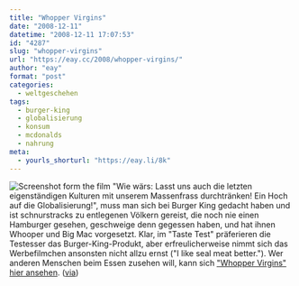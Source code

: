 ```yaml
---
title: "Whopper Virgins"
date: "2008-12-11"
datetime: "2008-12-11 17:07:53"
id: "4287"
slug: "whopper-virgins"
url: "https://eay.cc/2008/whopper-virgins/"
author: "eay"
format: "post"
categories:
  - weltgeschehen
tags:
  - burger-king
  - globalisierung
  - konsum
  - mcdonalds
  - nahrung
meta:
  - yourls_shorturl: "https://eay.li/8k"
---
```


![](/uploads/2008/whoppervirgins.jpg "Screenshot form the film") "Wie wärs: Lasst uns auch die letzten eigenständigen Kulturen mit unserem Massenfrass durchtränken! Ein Hoch auf die Globalisierung!", muss man sich bei Burger King gedacht haben und ist schnurstracks zu entlegenen Völkern gereist, die noch nie einen Hamburger gesehen, geschweige denn gegessen haben, und hat ihnen Whooper und Big Mac vorgesetzt. Klar, im "Taste Test" präferieren die Testesser das Burger-King-Produkt, aber erfreulicherweise nimmt sich das Werbefilmchen ansonsten nicht allzu ernst ("I like seal meat better."). Wer anderen Menschen beim Essen zusehen will, kann sich ["Whopper Virgins" hier ansehen](http://anonym.to/?http://www.whoppervirgins.com/). ([via](http://www.supertopic.de/forum/9/whopper-virgins-7955-1.html))
